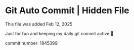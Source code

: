 # Git Auto Commit | Hidden File

This file was added Feb 12, 2025

Just for fun and keeping my daily git commit active 🤪

commit number: 1845399

